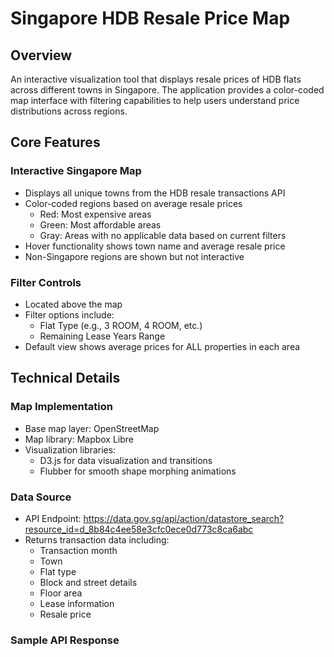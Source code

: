 
# Singapore HDB Resale Price Map

## Overview
An interactive visualization tool that displays resale prices of HDB flats across different towns in Singapore. The application provides a color-coded map interface with filtering capabilities to help users understand price distributions across regions.

## Core Features

### Interactive Singapore Map
- Displays all unique towns from the HDB resale transactions API
- Color-coded regions based on average resale prices
  - Red: Most expensive areas
  - Green: Most affordable areas
  - Gray: Areas with no applicable data based on current filters
- Hover functionality shows town name and average resale price
- Non-Singapore regions are shown but not interactive

### Filter Controls
- Located above the map
- Filter options include:
  - Flat Type (e.g., 3 ROOM, 4 ROOM, etc.)
  - Remaining Lease Years Range
- Default view shows average prices for ALL properties in each area

## Technical Details
### Map Implementation
- Base map layer: OpenStreetMap
- Map library: Mapbox Libre
- Visualization libraries:
  - D3.js for data visualization and transitions
  - Flubber for smooth shape morphing animations

### Data Source
- API Endpoint: https://data.gov.sg/api/action/datastore_search?resource_id=d_8b84c4ee58e3cfc0ece0d773c8ca6abc
- Returns transaction data including:
  - Transaction month
  - Town
  - Flat type
  - Block and street details
  - Floor area
  - Lease information
  - Resale price

### Sample API Response





